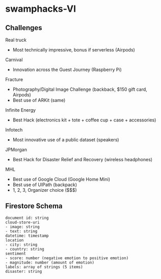 # swamphacks-VI

## Challenges

Real truck
- Most technically impressive, bonus if serverless (Airpods)

Carnival
- Innovation across the Guest Journey (Raspberry Pi)

Fracture
- Photography/Digital Image Challenge (backback, $150 gift card, Airpods)
- Best use of ARKit (same)

Infinite Energy
- Best Hack (electronics kit + tote + coffee cup + case + accessories)

Infotech
- Most innovative use of a public dataset (speakers)

JPMorgan
- Best Hack for Disaster Relief and Recovery (wireless headphones)

MHL
- Best use of Google Cloud (Google Home Mini)
- Best use of UIPath (backpack)
- 1, 2, 3, Organizer choice ($$$)

## Firestore Schema

```
document id: string
cloud-store-uri
- image: string
- text: string
datetime: timestamp
location
- city: string
- country: string
sentiment
- score: number (negative emotion to positive emotion)
- magnitude: number (amount of emotion)
labels: array of strings (5 items)
disaster: string
```
